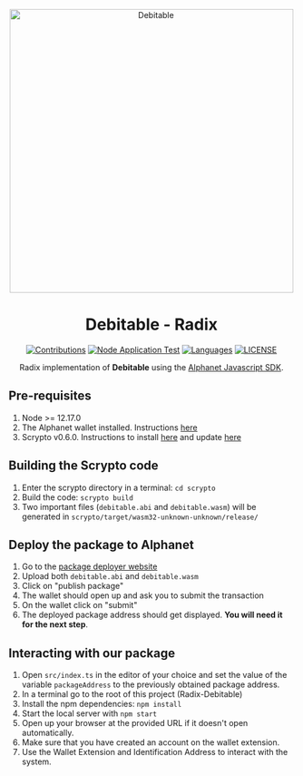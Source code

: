 <div align="center">
  <p>
    <a href="https://github.com/Debitable/Radix-Debitable"><img src="https://i.imgur.com/9q4gLid.png" width="500" alt="Debitable" /></a>
    <h1>Debitable - Radix</h1>
  </p>

<a href="https://github.com/Debitable/Radix-Debitable/issues"><img src="https://camo.githubusercontent.com/f5054ffcd4245c10d3ec85ef059e07aacf787b560f83ad4aec2236364437d097/68747470733a2f2f696d672e736869656c64732e696f2f62616467652f636f6e747269627574696f6e732d77656c636f6d652d627269676874677265656e2e7376673f7374796c653d666c6174" alt="Contributions" /></a>
<a href="https://github.com/Debitable/Radix-Debitable/actions"><img src="https://github.com/Debitable/Radix-Debitable/actions/workflows/npm-grunt.yml/badge.svg" alt="Node Application Test" /></a>
<a href="https://github.com/Debitable/Radix-Debitable"><img src="https://img.shields.io/github/languages/count/Debitable/Radix-Debitable" alt="Languages" /></a>
<a href="https://github.com/Debitable/Radix-Debitable/LICENSE"><img alt="LICENSE" src="https://img.shields.io/github/license/Debitable/Radix-Debitable" /></a>

Radix implementation of <b>Debitable</b> using the [Alphanet Javascript SDK](https://docs.radixdlt.com/main/scrypto/alphanet/javascript-sdk.html).
</div>

## Pre-requisites
1. Node >= 12.17.0
2. The Alphanet wallet installed. Instructions [here](https://docs.radixdlt.com/main/scrypto/alphanet/wallet-extension.html)
3. Scrypto v0.6.0. Instructions to install [here](https://docs.radixdlt.com/main/scrypto/getting-started/install-scrypto.html) and update [here](https://docs.radixdlt.com/main/scrypto/getting-started/updating-scrypto.html)

## Building the Scrypto code
1. Enter the scrypto directory in a terminal: `cd scrypto`
1. Build the code: `scrypto build`
1. Two important files (`debitable.abi` and `debitable.wasm`) will be generated in `scrypto/target/wasm32-unknown-unknown/release/`

## Deploy the package to Alphanet
1. Go to the [package deployer website](https://alphanet-deployer.radixdlt.com/)
2. Upload both `debitable.abi` and `debitable.wasm`
3. Click on "publish package"
4. The wallet should open up and ask you to submit the transaction
5. On the wallet click on "submit"
6. The deployed package address should get displayed. **You will need it for the next step**.

## Interacting with our package
1. Open `src/index.ts` in the editor of your choice and set the value of the variable `packageAddress` to the previously obtained package address.
2. In a terminal go to the root of this project (Radix-Debitable)
3. Install the npm dependencies: `npm install`
4. Start the local server with `npm start`
5. Open up your browser at the provided URL if it doesn't open automatically.
6. Make sure that you have created an account on the wallet extension.
7. Use the Wallet Extension and Identification Address to interact with the system.
